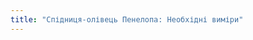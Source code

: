 ```yaml
---
title: "Спідниця-олівець Пенелопа: Необхідні виміри"
---
```


<PatternMeasurements pattern='penelope' />
